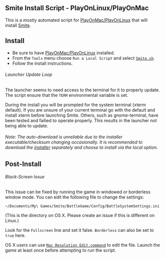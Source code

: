 Smite Install Script - PlayOnLinux/PlayOnMac
---

This is a mostly automated script for [PlayOnMac/PlayOnLinux] that will install [Smite].

## Install

* Be sure to have [PlayOnMac/PlayOnLinux] installed.
* From the `Tools` menu choose `Run a Local Script` and select [`Smite.sh`](./Smite.sh).
* Follow the install instructions.

###### Launcher Update Loop
The launcher seems to need access to the terminal for it to properly update. The script ensure that the `TERM` environmental variable is set.

During the install you will be prompted for the system terminal (xterm default). If you are unsure of your current terminal go with the default and install xterm before launching Smite. Others, such as gnome-terminal, have been tested and failied to operate properly. This results in the launcher not being able to update.

###### Note: The auto-download is unreliable due to the installer executable/checksum changing occasionally. It is recommended to download the [installer] separately and choose to install via the local option.

## Post-Install

###### Black-Screen Issue
This issue can be fixed by running the game in windowed or borderless window mode. You can edit the following file to change the settings:

```
~/Documents/My\ Games/Smite/BattleGame/Config/BattleSystemSettings.ini
```

(This is the directory on OS X. Please create an issue if this is different on Linux.)

Look for the `Fullscreen` line and set it false. `Borderless` can also be set to `true` here.

OS X users can use [`Mac Resolution Edit.command`](./Mac%20Resolution%20Edit.command) to edit the file. Launch the game at least once before attempting to run the script.

[PlayOnMac/PlayOnLinux]: https://www.playonlinux.com
[Smite]: http://www.smitegame.com
[installer]: http://hirez.http.internapcdn.net/hirez/InstallSmite.exe
